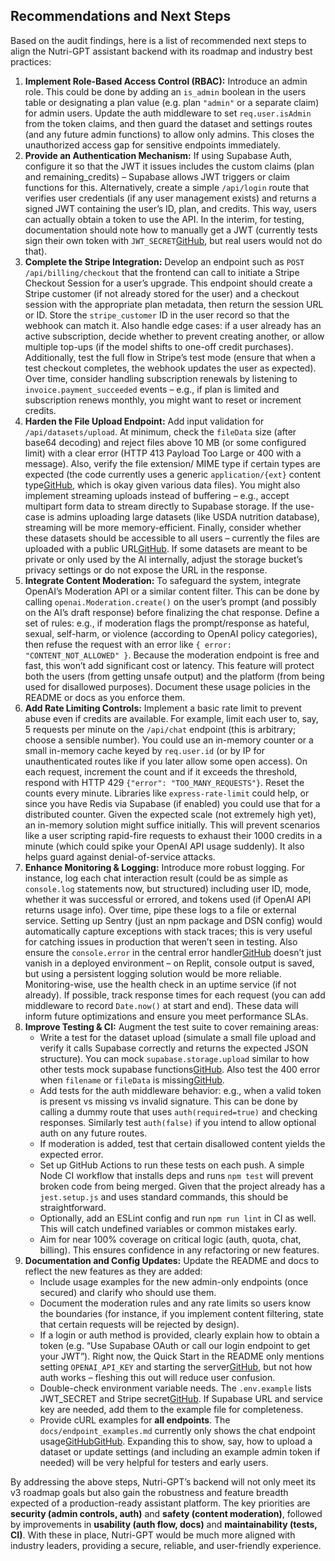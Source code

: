 ## Recommendations and Next Steps

Based on the audit findings, here is a list of recommended next steps to align the Nutri-GPT assistant backend with its roadmap and industry best practices:

1. **Implement Role-Based Access Control (RBAC):** Introduce an admin role. This could be done by adding an `is_admin` boolean in the users table or designating a plan value (e.g. plan `"admin"` or a separate claim) for admin users. Update the auth middleware to set `req.user.isAdmin` from the token claims, and then guard the dataset and settings routes (and any future admin functions) to allow only admins. This closes the unauthorized access gap for sensitive endpoints immediately.
2. **Provide an Authentication Mechanism:** If using Supabase Auth, configure it so that the JWT it issues includes the custom claims (plan and remaining\_credits) – Supabase allows JWT triggers or claim functions for this. Alternatively, create a simple `/api/login` route that verifies user credentials (if any user management exists) and returns a signed JWT containing the user’s ID, plan, and credits. This way, users can actually obtain a token to use the API. In the interim, for testing, documentation should note how to manually get a JWT (currently tests sign their own token with `JWT_SECRET`[GitHub](https://github.com/nutri-org/nutri-gpt-assistant/blob/e5bb499f52e6ab9179aa8aa5b305e52572740b42/tests/settings.test.js#L64-L67), but real users would not do that).
3. **Complete the Stripe Integration:** Develop an endpoint such as `POST /api/billing/checkout` that the frontend can call to initiate a Stripe Checkout Session for a user’s upgrade. This endpoint should create a Stripe customer (if not already stored for the user) and a checkout session with the appropriate plan metadata, then return the session URL or ID. Store the `stripe_customer` ID in the user record so that the webhook can match it. Also handle edge cases: if a user already has an active subscription, decide whether to prevent creating another, or allow multiple top-ups (if the model shifts to one-off credit purchases). Additionally, test the full flow in Stripe’s test mode (ensure that when a test checkout completes, the webhook updates the user as expected). Over time, consider handling subscription renewals by listening to `invoice.payment_succeeded` events – e.g., if plan is limited and subscription renews monthly, you might want to reset or increment credits.
4. **Harden the File Upload Endpoint:** Add input validation for `/api/datasets/upload`. At minimum, check the `fileData` size (after base64 decoding) and reject files above 10 MB (or some configured limit) with a clear error (HTTP 413 Payload Too Large or 400 with a message). Also, verify the file extension/ MIME type if certain types are expected (the code currently uses a generic `application/{ext}` content type[GitHub](https://github.com/nutri-org/nutri-gpt-assistant/blob/e5bb499f52e6ab9179aa8aa5b305e52572740b42/server/routes/datasets.js#L26-L34), which is okay given various data files). You might also implement streaming uploads instead of buffering – e.g., accept multipart form data to stream directly to Supabase storage. If the use-case is admins uploading large datasets (like USDA nutrition database), streaming will be more memory-efficient. Finally, consider whether these datasets should be accessible to all users – currently the files are uploaded with a public URL[GitHub](https://github.com/nutri-org/nutri-gpt-assistant/blob/e5bb499f52e6ab9179aa8aa5b305e52572740b42/server/routes/datasets.js#L38-L46). If some datasets are meant to be private or only used by the AI internally, adjust the storage bucket’s privacy settings or do not expose the URL in the response.
5. **Integrate Content Moderation:** To safeguard the system, integrate OpenAI’s Moderation API or a similar content filter. This can be done by calling `openai.Moderation.create()` on the user’s prompt (and possibly on the AI’s draft response) before finalizing the chat response. Define a set of rules: e.g., if moderation flags the prompt/response as hateful, sexual, self-harm, or violence (according to OpenAI policy categories), then refuse the request with an error like `{ error: "CONTENT_NOT_ALLOWED" }`. Because the moderation endpoint is free and fast, this won’t add significant cost or latency. This feature will protect both the users (from getting unsafe output) and the platform (from being used for disallowed purposes). Document these usage policies in the README or docs as you enforce them.
6. **Add Rate Limiting Controls:** Implement a basic rate limit to prevent abuse even if credits are available. For example, limit each user to, say, 5 requests per minute on the `/api/chat` endpoint (this is arbitrary; choose a sensible number). You could use an in-memory counter or a small in-memory cache keyed by `req.user.id` (or by IP for unauthenticated routes like if you later allow some open access). On each request, increment the count and if it exceeds the threshold, respond with HTTP 429 `{"error": "TOO_MANY_REQUESTS"}`. Reset the counts every minute. Libraries like `express-rate-limit` could help, or since you have Redis via Supabase (if enabled) you could use that for a distributed counter. Given the expected scale (not extremely high yet), an in-memory solution might suffice initially. This will prevent scenarios like a user scripting rapid-fire requests to exhaust their 1000 credits in a minute (which could spike your OpenAI API usage suddenly). It also helps guard against denial-of-service attacks.
7. **Enhance Monitoring & Logging:** Introduce more robust logging. For instance, log each chat interaction result (could be as simple as `console.log` statements now, but structured) including user ID, mode, whether it was successful or errored, and tokens used (if OpenAI API returns usage info). Over time, pipe these logs to a file or external service. Setting up Sentry (just an npm package and DSN config) would automatically capture exceptions with stack traces; this is very useful for catching issues in production that weren’t seen in testing. Also ensure the `console.error` in the central error handler[GitHub](https://github.com/nutri-org/nutri-gpt-assistant/blob/e5bb499f52e6ab9179aa8aa5b305e52572740b42/server/server.js#L29-L33) doesn’t just vanish in a deployed environment – on Replit, console output is saved, but using a persistent logging solution would be more reliable. Monitoring-wise, use the health check in an uptime service (if not already). If possible, track response times for each request (you can add middleware to record `Date.now()` at start and end). These data will inform future optimizations and ensure you meet performance SLAs.
8. **Improve Testing & CI:** Augment the test suite to cover remaining areas:
   - Write a test for the dataset upload (simulate a small file upload and verify it calls Supabase correctly and returns the expected JSON structure). You can mock `supabase.storage.upload` similar to how other tests mock supabase functions[GitHub](https://github.com/nutri-org/nutri-gpt-assistant/blob/e5bb499f52e6ab9179aa8aa5b305e52572740b42/tests/quota.test.js#L10-L18). Also test the 400 error when `filename` or `fileData` is missing[GitHub](https://github.com/nutri-org/nutri-gpt-assistant/blob/e5bb499f52e6ab9179aa8aa5b305e52572740b42/server/routes/datasets.js#L16-L24).
   - Add tests for the auth middleware behavior: e.g., when a valid token is present vs missing vs invalid signature. This can be done by calling a dummy route that uses `auth(required=true)` and checking responses. Similarly test `auth(false)` if you intend to allow optional auth on any future routes.
   - If moderation is added, test that certain disallowed content yields the expected error.
   - Set up GitHub Actions to run these tests on each push. A simple Node CI workflow that installs deps and runs `npm test` will prevent broken code from being merged. Given that the project already has a `jest.setup.js` and uses standard commands, this should be straightforward.
   - Optionally, add an ESLint config and run `npm run lint` in CI as well. This will catch undefined variables or common mistakes early.
   - Aim for near 100% coverage on critical logic (auth, quota, chat, billing). This ensures confidence in any refactoring or new features.
9. **Documentation and Config Updates:** Update the README and docs to reflect the new features as they are added:
   - Include usage examples for the new admin-only endpoints (once secured) and clarify who should use them.
   - Document the moderation rules and any rate limits so users know the boundaries (for instance, if you implement content filtering, state that certain requests will be rejected by design).
   - If a login or auth method is provided, clearly explain how to obtain a token (e.g. “Use Supabase OAuth or call our login endpoint to get your JWT”). Right now, the Quick Start in the README only mentions setting `OPENAI_API_KEY` and starting the server[GitHub](https://github.com/nutri-org/nutri-gpt-assistant/blob/e5bb499f52e6ab9179aa8aa5b305e52572740b42/README.md#L9-L17), but not how auth works – fleshing this out will reduce user confusion.
   - Double-check environment variable needs. The `.env.example` lists JWT\_SECRET and Stripe secret[GitHub](https://github.com/nutri-org/nutri-gpt-assistant/blob/e5bb499f52e6ab9179aa8aa5b305e52572740b42/.env.example#L2-L7). If Supabase URL and service key are needed, add them to the example file for completeness.
   - Provide cURL examples for **all endpoints**. The `docs/endpoint_examples.md` currently only shows the chat endpoint usage[GitHub](https://github.com/nutri-org/nutri-gpt-assistant/blob/e5bb499f52e6ab9179aa8aa5b305e52572740b42/docs/endpoint_examples.md#L10-L19)[GitHub](https://github.com/nutri-org/nutri-gpt-assistant/blob/e5bb499f52e6ab9179aa8aa5b305e52572740b42/docs/endpoint_examples.md#L30-L38). Expanding this to show, say, how to upload a dataset or update settings (and including an example admin token if needed) will be very helpful for testers and early users.

By addressing the above steps, Nutri-GPT’s backend will not only meet its v3 roadmap goals but also gain the robustness and feature breadth expected of a production-ready assistant platform. The key priorities are **security (admin controls, auth)** and **safety (content moderation)**, followed by improvements in **usability (auth flow, docs)** and **maintainability (tests, CI)**. With these in place, Nutri-GPT would be much more aligned with industry leaders, providing a secure, reliable, and user-friendly experience.
